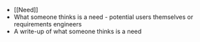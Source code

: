 - [[Need]]
- What someone thinks is a need - potential users themselves or requirements engineers
- A write-up of what someone thinks is a need